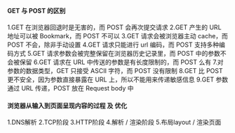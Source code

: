 #### GET 与 POST 的区别

1.GET 在浏览器回退时是无害的，而 POST 会再次提交请求
2.GET 产生的 URL 地址可以被 Bookmark，而 POST 不可以
3.GET 请求会被浏览器主动 cache，而 POST 不会，除非手动设置
4.GET 请求只能进行 url 编码，而 POST 支持多种编码方式
5.GET 请求参数会被完整保留在浏览器历史记录里，而 POST 中的参数不会被保留
6.GET 请求在 URL 中传送的参数是有长度限制的，而 POST 么有 7.对参数的数据类型，GET 只接受 ASCII 字符，而 POST 没有限制
8.GET 比 POST 更不安全，因为参数直接暴露在 URL 上，所以不能用来传递敏感信息
9.GET 参数通过 URL 传递，POST 放在 Request body 中


#### 浏览器从输入到页面呈现内容的过程 及 优化
1.DNS解析
2.TCP阶段
3.HTTP阶段
4.解析 / 渲染阶段
5.布局layout / 渲染页面
